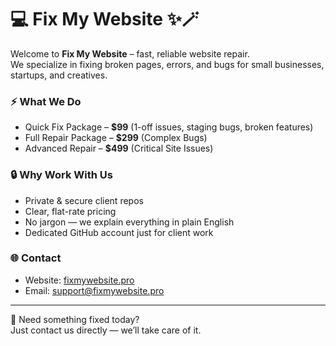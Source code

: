 # 💻 Fix My Website ✨🪄

Welcome to **Fix My Website** – fast, reliable website repair.  
We specialize in fixing broken pages, errors, and bugs for small businesses, startups, and creatives.  

### ⚡ What We Do
- Quick Fix Package – **$99** (1-off issues, staging bugs, broken features)  
- Full Repair Package – **$299** (Complex Bugs) 
- Advanced Repair – **$499** (Critical Site Issues)

### 🔒 Why Work With Us
- Private & secure client repos  
- Clear, flat-rate pricing  
- No jargon — we explain everything in plain English  
- Dedicated GitHub account just for client work  

### 🌐 Contact
- Website: [fixmywebsite.pro](https://fixmywebsite.pro)  
- Email: [support@fixmywebsite.pro](mailto:support@fixmywebsite.pro)  

---

🚀 Need something fixed today?  
Just contact us directly — we’ll take care of it.  
